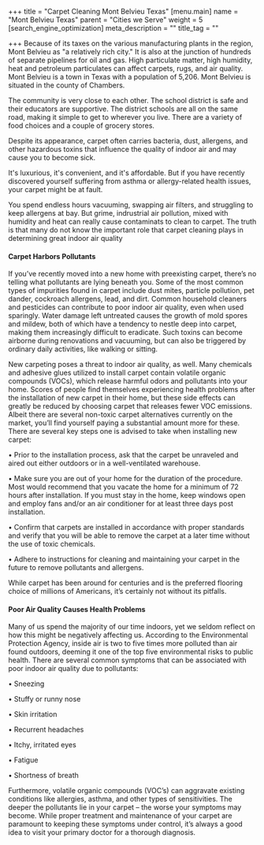 +++
title = "Carpet Cleaning Mont Belvieu Texas"
[menu.main]
name = "Mont Belvieu Texas"
parent = "Cities we Serve"
weight = 5
[search_engine_optimization]
meta_description = ""
title_tag = ""

+++
Because of its taxes on the various manufacturing plants in the region, Mont Belvieu as "a relatively rich city." It is also at the junction of hundreds of separate pipelines for oil and gas. High particulate matter, high humidity, heat and petroleum particulates can affect carpets, rugs, and air quality. Mont Belvieu is a town in Texas with a population of 5,206. Mont Belvieu is situated in the county of Chambers.

The community is very close to each other. The school district is safe and their educators are supportive. The district schools are all on the same road, making it simple to get to wherever you live. There are a variety of food choices and a couple of grocery stores.

Despite its appearance, carpet often carries bacteria, dust, allergens, and other hazardous toxins that influence the quality of indoor air and may cause you to become sick.

It's luxurious, it's convenient, and it's affordable. But if you have recently discovered yourself suffering from asthma or allergy-related health issues, your carpet might be at fault.

You spend endless hours vacuuming, swapping air filters, and struggling to keep allergens at bay. But grime, indrustrial air pollution, mixed with humidity and heat can really cause contaminats to clean to carpet. The truth is that many do not know the important role that carpet cleaning plays in determining great indoor air quality

#### Carpet Harbors Pollutants

If you’ve recently moved into a new home with preexisting carpet, there’s no telling what pollutants are lying beneath you. Some of the most common types of impurities found in carpet include dust mites, particle pollution, pet dander, cockroach allergens, lead, and dirt. Common household cleaners and pesticides can contribute to poor indoor air quality, even when used sparingly. Water damage left untreated causes the growth of mold spores and mildew, both of which have a tendency to nestle deep into carpet, making them increasingly difficult to eradicate. Such toxins can become airborne during renovations and vacuuming, but can also be triggered by ordinary daily activities, like walking or sitting.

New carpeting poses a threat to indoor air quality, as well. Many chemicals and adhesive glues utilized to install carpet contain volatile organic compounds (VOCs), which release harmful odors and pollutants into your home. Scores of people find themselves experiencing health problems after the installation of new carpet in their home, but these side effects can greatly be reduced by choosing carpet that releases fewer VOC emissions. Albeit there are several non-toxic carpet alternatives currently on the market, you’ll find yourself paying a substantial amount more for these. There are several key steps one is advised to take when installing new carpet:

• Prior to the installation process, ask that the carpet be unraveled and aired out either outdoors or in a well-ventilated warehouse.

• Make sure you are out of your home for the duration of the procedure. Most would recommend that you vacate the home for a minimum of 72 hours after installation. If you must stay in the home, keep windows open and employ fans and/or an air conditioner for at least three days post installation.

• Confirm that carpets are installed in accordance with proper standards and verify that you will be able to remove the carpet at a later time without the use of toxic chemicals.

• Adhere to instructions for cleaning and maintaining your carpet in the future to remove pollutants and allergens.

While carpet has been around for centuries and is the preferred flooring choice of millions of Americans, it’s certainly not without its pitfalls.

#### Poor Air Quality Causes Health Problems

Many of us spend the majority of our time indoors, yet we seldom reflect on how this might be negatively affecting us. According to the Environmental Protection Agency, inside air is two to five times more polluted than air found outdoors, deeming it one of the top five environmental risks to public health. There are several common symptoms that can be associated with poor indoor air quality due to pollutants:

• Sneezing

• Stuffy or runny nose

• Skin irritation

• Recurrent headaches

• Itchy, irritated eyes

• Fatigue

• Shortness of breath

Furthermore, volatile organic compounds (VOC’s) can aggravate existing conditions like allergies, asthma, and other types of sensitivities. The deeper the pollutants lie in your carpet – the worse your symptoms may become. While proper treatment and maintenance of your carpet are paramount to keeping these symptoms under control, it’s always a good idea to visit your primary doctor for a thorough diagnosis.
